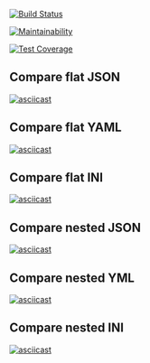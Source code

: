 [![Build Status](https://travis-ci.org/Mashoshin/frontend-project-lvl2.svg?branch=master)](https://travis-ci.org/Mashoshin/frontend-project-lvl2)

[![Maintainability](https://api.codeclimate.com/v1/badges/1bb89ab11e1f61e52c97/maintainability)](https://codeclimate.com/github/Mashoshin/frontend-project-lvl2/maintainability)

[![Test Coverage](https://api.codeclimate.com/v1/badges/1bb89ab11e1f61e52c97/test_coverage)](https://codeclimate.com/github/Mashoshin/frontend-project-lvl2/test_coverage)

## Compare flat JSON
[![asciicast](https://asciinema.org/a/xPvA3awrhBoUJqXgkxVPvNJJK.svg)](https://asciinema.org/a/xPvA3awrhBoUJqXgkxVPvNJJK)

## Compare flat YAML
[![asciicast](https://asciinema.org/a/NZ0FJ6N5zoBDkCZ8bItkLg29u.svg)](https://asciinema.org/a/NZ0FJ6N5zoBDkCZ8bItkLg29u)

## Compare flat INI
[![asciicast](https://asciinema.org/a/tPTN4A9yZWC8lzcZupwG98tc3.svg)](https://asciinema.org/a/tPTN4A9yZWC8lzcZupwG98tc3)

## Compare nested JSON
[![asciicast](https://asciinema.org/a/mtevN3m5eqV1NKd37JO6rGZCp.svg)](https://asciinema.org/a/mtevN3m5eqV1NKd37JO6rGZCp)

## Compare nested YML
[![asciicast](https://asciinema.org/a/DoWncBw77fBSMnMcyy0B7ESwD.svg)](https://asciinema.org/a/DoWncBw77fBSMnMcyy0B7ESwD)

## Compare nested INI
[![asciicast](https://asciinema.org/a/whwJqlNirB71DgrrD37C0RDwB.svg)](https://asciinema.org/a/whwJqlNirB71DgrrD37C0RDwB)
